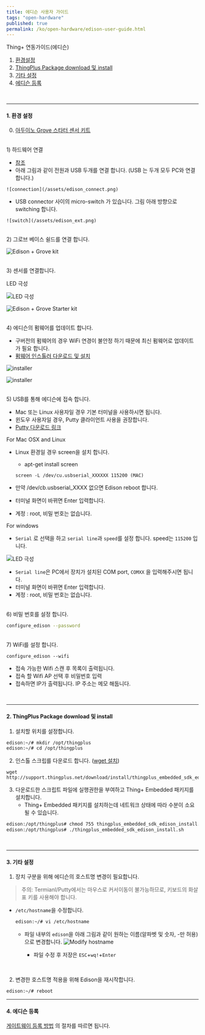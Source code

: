```yaml
---
title: 에디슨 사용자 가이드
tags: "open-hardware"
published: true
permalink: /ko/open-hardware/edison-user-guide.html
---
```


<meta property="og:image" content="hhttp://thumb.mt.co.kr/06/2016/02/2016020115081478710_1.jpg" />

Thing+ 연동가이드(에디슨)
<div id='id-setting'></div>

1. [환경설정](#id-setting)
2. [ThingPlus Package download 및 install](#id-package)
3. [기타 설정](#id-hostname)
4. [에디슨 등록](#id-register)



<br/>

---
#### 1. 환경 설정

0) [아두이노 Grove 스타터 센서 키트](https://www.icbanq.com/P005710113/)

<br/>
1) 하드웨어 연결

   - [참조](https://software.intel.com/en-us/articles/assemble-intel-edison-on-the-arduino-board)
   - 아래 그림과 같이 전원과 USB 두개를 연결 합니다. (USB 는 두개 모두 PC와 연결합니다.)

    ![connection](/assets/edison_connect.png)

   - USB connector 사이의 micro-switch 가 있습니다. 그림 아래 방향으로 switching 합니다. 

    ![switch](/assets/edison_ext.png) 

<br/>
2) 그로브 베이스 쉴드를 연결 합니다.

![Edison + Grove kit](/assets/edison_base.png)
   

<br/>
3) 센서를 연결합니다. 

<p class="dwExpand"> LED 극성 </p>

![LED 극성](/assets/led.png)

<div class="dwExpand2"></div>

![Edison + Grove Starter kit](/assets/edison_sensor.png)

<br/>
4) 에디슨의 펌웨어를 업데이트 합니다.
  
   - 구버전의 펌웨어의 경우 WiFi 연경이 불안정 하기 때문에 최신 펌웨어로 업데이트가 필요 합니다.
   - [펌웨어 인스톨러 다운로드 및 설치](https://software.intel.com/en-us/iot/software/installers)
   
   ![installer](/assets/intel_installer.png)

   ![installer](/assets/intel_installer2.png)

<br/>
5) USB를 통해 에디슨에 접속 합니다.

   - Mac 또는 Linux 사용자일 경우 기본 터미널을 사용하시면 됩니다.
   - 윈도우 사용자일 경우, Putty 클라이언트 사용을 권장합니다.
   - [Putty 다운로드 링크](http://the.earth.li/~sgtatham/putty/latest/x86/putty.exe)

<p class="dwExpand"> For Mac OSX and Linux</p>

- Linux 환경일 경우 screen을 설치 합니다.
   - apt-get install screen

   ```
   screen -L /dev/cu.usbserial_XXXXXX 115200 (MAC)
   ```

- 만약 /dev/cb.usbserial_XXXX 없으면 Edison reboot 합니다.
- 터미널 화면이 바뀌면 Enter 입력합니다.
- 계정 : root, 비밀 번호는 없습니다.

<div class="dwExpand2"></div>

<p class="dwExpand"> For windows</p>

- `Serial` 로 선택을 하고 `serial line`과 `speed`를 설정 합니다. speed는 `115200` 입니다.

![LED 극성](/assets/putty.png)

- `Serial line`은 PC에서 장치가 설치된 COM port, `COMXX` 을 입력해주시면 됩니다.
- 터미널 화면이 바뀌면 Enter 입력합니다.
- 계정 : root, 비밀 번호는 없습니다.

<div class="dwExpand2"></div>


<br/>
6) 비밀 번호를 설정 합니다.

``` bash
configure_edison --password
```

<br/>
7) WiFi를 설정 합니다.

```
configure_edison --wifi
```

   - 접속 가능한 Wifi 스캔 후 목록이 출력됩니다. 
   - 접속 할 Wifi AP 선택 후 비밀번호 입력
   - 접속하면 IP가 출력됩니다. IP 주소는 메모 해둡니다.

<div id='id-package'></div>
 
<br/>

---
#### 2. ThingPlus Package download 및 install

1) 설치할 위치를 설정합니다.
   
```bash
edison:~/# mkdir /opt/thingplus
edison:~/# cd /opt/thingplus
```

2) 인스톨 스크립를 다운로드 합니다. ([wget 설치](/ko/help/faq.html#install_wget))

```
wget http://support.thingplus.net/download/install/thingplus_embedded_sdk_edison_install.sh
```

3) 다운로드한 스크립트 파일에 실행권한을 부여하고 Thing+ Embedded 패키지를 설치합니다.
   - Thing+ Embedded 패키지를 설치하는데 네트워크 상태에 따라 수분이 소요될 수 있습니다.

 ```bash
 edison:/opt/thingplus# chmod 755 thingplus_embedded_sdk_edison_install.sh
 edison:/opt/thingplus# ./thingplus_embedded_sdk_edison_install.sh
 ```

<div id='id-hostname'></div>

<br/>

---
#### 3. 기타 설정

1) 장치 구분을 위해 에디슨의 호스트명 변경이 필요합니다.

> 주의: Termianl/Putty에서는 마우스로 커서이동이 불가능하므로, 키보드의 화살표 키를 사용해야 합니다.

 - `/etc/hostname`을 수정합니다.

    ```bash
    edison:~/# vi /etc/hostname
    ```

   - 파일 내부의 `edison`을 아래 그림과 같이 원하는 이름(알파벳 및 숫자, -만 허용)으로 변경합니다.
   ![Modify hostname](/assets/vi_hostname.png)

     - 파일 수정 후 저장은 `ESC`+`wq!`+`Enter` 

<br/>

2) 변경한 호스트명 적용을 위해 Edison을 재시작합니다.

  ```
  edison:~/# reboot
  ```


<div id='id-register'></div>

---
#### 4. 에디슨 등록
[게이트웨이 등록 방법](/ko/user-guide/registration.html#id-gateway) 의 절차를 따르면 됩니다.



</div>

<div class='scrolltop'>
    <div class='scroll icon'><i class="fa fa-arrow-circle-up"></i></div>
</div>

